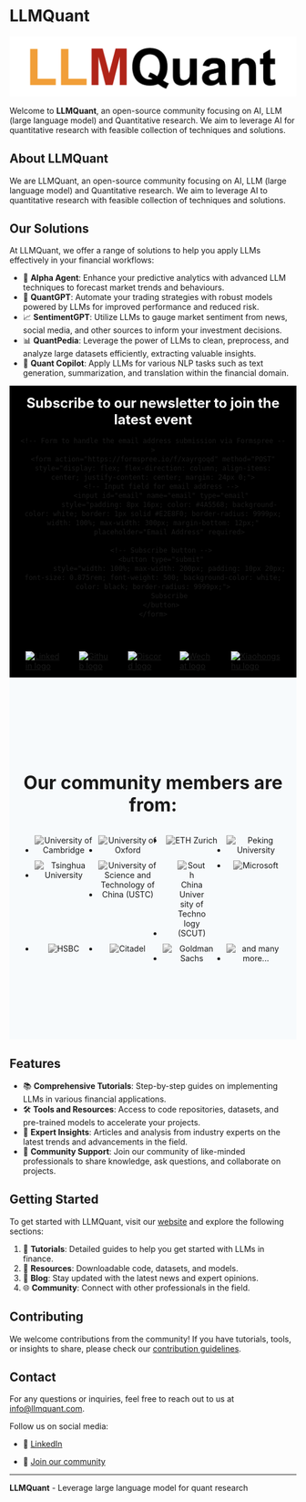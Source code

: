 # LLMQuant

![LLMQuant Logo](https://github.com/LLMQuant/.github/blob/main/logo-down.png)

Welcome to **LLMQuant**, an open-source community focusing on AI, LLM (large language model) and Quantitative research. We aim to leverage AI for quantitative research with feasible collection of techniques and solutions.

## About LLMQuant

We are LLMQuant, an open-source community focusing on AI, LLM (large language model) and Quantitative research. We aim to leverage AI to quantitative research with feasible collection of techniques and solutions.

## Our Solutions

At LLMQuant, we offer a range of solutions to help you apply LLMs effectively in your financial workflows:

- 🔮 **Alpha Agent**: Enhance your predictive analytics with advanced LLM techniques to forecast market trends and behaviours.
- 🤖 **QuantGPT**: Automate your trading strategies with robust models powered by LLMs for improved performance and reduced risk.
- 📈 **SentimentGPT**: Utilize LLMs to gauge market sentiment from news, social media, and other sources to inform your investment decisions.
- 📊 **QuantPedia**: Leverage the power of LLMs to clean, preprocess, and analyze large datasets efficiently, extracting valuable insights.
- 📝 **Quant Copilot**: Apply LLMs for various NLP tasks such as text generation, summarization, and translation within the financial domain.



<!-- Subscription Section -->
<section style="background-color: black; padding: 12px; display: flex; flex-direction: column; align-items: center; justify-content: center;">
  <div style="text-align: center; padding: 4px;">
    <h2 style="max-width: 100%; font-size: 1.5rem; font-weight: bold; color: white; margin: 0 auto;">
      Subscribe to our newsletter to join the latest event
    </h2>
    
    <!-- Form to handle the email address submission via Formspree -->
    <form action="https://formspree.io/f/xayrgoqd" method="POST" style="display: flex; flex-direction: column; align-items: center; justify-content: center; margin: 24px 0;">
        <!-- Input field for email address -->
        <input id="email" name="email" type="email"
            style="padding: 8px 16px; color: #4A5568; background-color: white; border: 1px solid #E2E8F0; border-radius: 9999px; width: 100%; max-width: 300px; margin-bottom: 12px;"
            placeholder="Email Address" required>
        
        <!-- Subscribe button -->
        <button type="submit"
            style="width: 100%; max-width: 200px; padding: 10px 20px; font-size: 0.875rem; font-weight: 500; background-color: white; color: black; border-radius: 9999px;">
            Subscribe
        </button>
    </form>
  </div>

  <div style="padding: 10px; margin: 10px;">
    <!-- Placeholder for future content -->
  </div>

  <div style="display: flex; justify-content: center;">
    <a href="https://www.linkedin.com/company/llmquant/">
      <img src="dist/assets/logos/linkedin.svg" alt="Linkedin logo" style="margin: 0 16px;" />
    </a>
    <a href="https://github.com/LLMQuant">
      <img src="dist/assets/logos/github.svg" alt="Github logo" style="margin: 0 16px;" />
    </a>
    <a href="https://discord.gg/nPZHP9c2d9">
      <img src="dist/assets/logos/discord.svg" alt="Discord logo" style="margin: 0 16px;" />
    </a>
    <a href="https://llmquant.com/dist/assets/qrcode_wechat.jpg">
      <img src="dist/assets/logos/wechat.svg" alt="Wechat logo" style="margin: 0 16px;" />
    </a>
    <a href="https://www.xiaohongshu.com/user/profile/5fc06e52000000000100487b?xhsshare=CopyLink&appuid=5fa4a20a0000000001003f69&apptime=1718891881">
      <img src="dist/assets/logos/xhs.svg" alt="Xiaohongshu logo" style="margin: 0 16px;" />
    </a>
  </div>
</section>

<section style="padding: 100px 0; display: flex; flex-direction: column; justify-content: center; text-align: center; background-color: #F7FAFC;">
  <div style="margin: 0 auto; padding: 20px; max-width: 1000px; display: flex; flex-direction: column;">
    <h2 style="font-weight: bold; font-size: 2rem; margin-bottom: 20px;">
      Our community members are from:
    </h2>
    <ul style="display: grid; grid-template-columns: repeat(4, 1fr); gap: 10px; justify-content: center;">
      <li style="filter: grayscale(100%);">
        <img style="max-width: 140px;" src="https://www.logo.wine/a/logo/University_of_Cambridge/University_of_Cambridge-Logo.wine.svg" alt="University of Cambridge">
      </li>
      <li style="filter: grayscale(100%);">
        <img style="max-width: 140px;" src="https://upload.wikimedia.org/wikipedia/commons/2/2f/University_of_Oxford.svg" alt="University of Oxford">
      </li>
      <li style="filter: grayscale(100%);">
        <img style="max-width: 140px;" src="https://upload.wikimedia.org/wikipedia/commons/thumb/9/99/ETH_Z%C3%BCrich_Logo_black.svg/1200px-ETH_Z%C3%BCrich_Logo_black.svg.png" alt="ETH Zurich">
      </li>
      <li style="filter: grayscale(100%);">
        <img style="max-width: 140px;" src="https://upload.wikimedia.org/wikipedia/commons/thumb/3/34/Peking_University_logo.svg/2560px-Peking_University_logo.svg.png" alt="Peking University">
      </li>
      <li style="filter: grayscale(100%);">
        <img style="max-width: 140px;" src="https://download.logo.wine/logo/Tsinghua_University/Tsinghua_University-Logo.wine.png" alt="Tsinghua University">
      </li>
      <li style="filter: grayscale(100%);">
        <img style="max-width: 140px;" src="dist/assets/logos/USTC.svg" alt="University of Science and Technology of China (USTC)">
      </li>
      <li style="filter: grayscale(100%);">
        <img style="max-width: 50px;" src="https://www.scut.edu.cn/_upload/article/images/93/f1/da8bef494e929b2303b75fcae24a/3b403882-85d9-4143-9480-b0b97a85f8c3.png" alt="South China University of Technology (SCUT)">
      </li>
      <li style="filter: grayscale(100%);">
        <img style="max-width: 140px;" src="https://upload.wikimedia.org/wikipedia/commons/thumb/9/96/Microsoft_logo_%282012%29.svg/1280px-Microsoft_logo_%282012%29.svg.png" alt="Microsoft">
      </li>
      <li style="filter: grayscale(100%);">
        <img style="max-width: 140px;" src="https://upload.wikimedia.org/wikipedia/commons/thumb/a/aa/HSBC_logo_%282018%29.svg/2560px-HSBC_logo_%282018%29.svg.png" alt="HSBC">
      </li>
      <li style="filter: grayscale(100%);">
        <img style="max-width: 140px;" src="https://blog.nus.edu.sg/computingcareerfair/files/formidable/52/2023-07-12/Citadel_CSEC_Dual_Logo_Stacked-2400-px-412826.png" alt="Citadel">
      </li>
      <li style="filter: grayscale(100%);">
        <img style="max-width: 140px;" src="https://download.logo.wine/logo/Goldman_Sachs/Goldman_Sachs-Logo.wine.png" alt="Goldman Sachs">
      </li>
      <li style="filter: grayscale(100%);">
        <img style="max-width: 140px;" src="dist/assets/logos/so-on.png" alt="and many more...">
      </li>
    </ul>
  </div>
</section>

## Features

- 📚 **Comprehensive Tutorials**: Step-by-step guides on implementing LLMs in various financial applications.
- 🛠️ **Tools and Resources**: Access to code repositories, datasets, and pre-trained models to accelerate your projects.
- 🧠 **Expert Insights**: Articles and analysis from industry experts on the latest trends and advancements in the field.
- 🤝 **Community Support**: Join our community of like-minded professionals to share knowledge, ask questions, and collaborate on projects.

## Getting Started

To get started with LLMQuant, visit our [website](https://llmquant.com/) and explore the following sections:

1. 📘 **Tutorials**: Detailed guides to help you get started with LLMs in finance.
2. 💾 **Resources**: Downloadable code, datasets, and models.
3. 📰 **Blog**: Stay updated with the latest news and expert opinions.
4. 🌐 **Community**: Connect with other professionals in the field.

## Contributing

We welcome contributions from the community! If you have tutorials, tools, or insights to share, please check our [contribution guidelines](https://llmquant.com/contribute).

## Contact

For any questions or inquiries, feel free to reach out to us at [info@llmquant.com](mailto:info@llmquant.com).

Follow us on social media:

- 💼 [LinkedIn](https://linkedin.com/company/llmquant)

- 💼 [Join our community](https://forms.gle/xYQS2sUbHgVEftkt5)
---


**LLMQuant** - Leverage large language model for quant research

